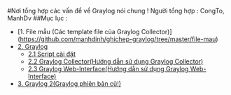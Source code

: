 #Nơi tổng hợp các vấn đề về Graylog nói chung !
Người tổng hợp : CongTo, ManhDv
##Mục lục :
- [1. File mẫu (Các template file của Graylog Collector)] (https://github.com/manhdinh/ghichep-graylog/tree/master/file-mau)
- [2. Graylog](https://github.com/manhdinh/ghichep-graylog/tree/master/graylog)
  - [2.1 Script cài đặt](https://github.com/manhdinh/ghichep-graylog/tree/master/graylog/Script%20c%C3%A0i%20%C4%91%E1%BA%B7t)
  - [2.2 Graylog Collector(Hướng dẫn sử dụng Graylog Collector)](https://github.com/manhdinh/ghichep-graylog/tree/master/graylog/graylog-collector)
  - [2.3 Graylog Web-Interface(Hướng dẫn sử dụng Graylog Web-Interface)](https://github.com/manhdinh/ghichep-graylog/tree/master/graylog/graylog-collector)
- [3. Graylog 2(Graylog phiên bản cũ!)](https://github.com/manhdinh/ghichep-graylog/tree/master/graylog2)
